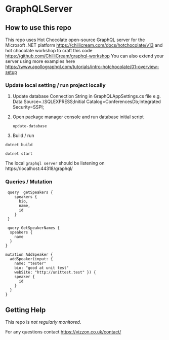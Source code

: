 # GraphQLServer

## How to use this repo

This repo uses Hot Chocolate open-source GraphQL server for the Microsoft .NET platform https://chillicream.com/docs/hotchocolate/v13 and hot chocolate workshop to craft this code https://github.com/ChilliCream/graphql-workshop
You can also extend your server using more examples here https://www.apollographql.com/tutorials/intro-hotchocolate/01-overview-setup

### Update local setting / run project locally

1) Update database Connection String in GraphQLAppSettings.cs file e.g. Data Source=.\SQLEXPRESS;Initial Catalog=ConferencesDb;Integrated Security=SSPI;

2) Open package manager console and run database initial script

   ```shell
   update-database
   ```
   
4) Build / run
 
```shell
dotnet build
```

```shell
dotnet start
```
The local `graphql server` should be listening on https://localhost:44318/graphql/ 

### Queries / Mutation 

```shell
 query  getSpeakers {
    speakers {
      bio,
      name,
      id
    }
 }
```
 
```shell
 query GetSpeakerNames {
  speakers {
    name
  }
}
```

```shell
mutation AddSpeaker {
  addSpeaker(input: {
    name: "tester"
    bio: "good at unit test"
    webSite: "http://unittest.test" }) {
    speaker {
      id
    }
  }
}
```

## Getting Help

This repo is _not regularly monitored_.

For any questions contact https://vizzon.co.uk/contact/
